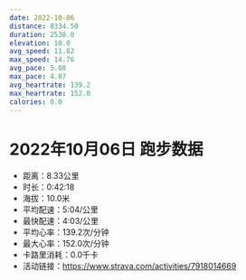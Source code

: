 ```yaml
---
date: 2022-10-06
distance: 8334.50
duration: 2538.0
elevation: 10.0
avg_speed: 11.82
max_speed: 14.76
avg_pace: 5.08
max_pace: 4.07
avg_heartrate: 139.2
max_heartrate: 152.0
calories: 0.0
---
```


# 2022年10月06日 跑步数据

- 距离：8.33公里
- 时长：0:42:18
- 海拔：10.0米
- 平均配速：5:04/公里
- 最快配速：4:03/公里
- 平均心率：139.2次/分钟
- 最大心率：152.0次/分钟
- 卡路里消耗：0.0千卡
- 活动链接：https://www.strava.com/activities/7918014669
